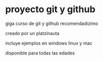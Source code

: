 # proyecto git y github

giga curso de git y github recomendadizimo

creado por un platzinauta 

incluye ejemplos en windows linux y mac

disponible para todas las edades
